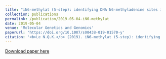 ```yaml
---
title: "iN6-methylat (5-step): identifying DNA N6-methyladenine sites in rice genome using continuous bag of nucleobases via Chou’s 5-step rule"
collection: publications
permalink: /publication/2019-05-04-iN6-methylat
date: 2019-05-04
venue: 'Molecular Genetics and Genomics'
paperurl: 'https://doi.org/10.1007/s00438-019-01570-y'
citation: '<b>Le N.Q.K.</b> (2019). iN6-methylat (5-step): identifying DNA N6-methyladenine sites in rice genome using continuous bag of nucleobases via Chou’s 5-step rule. <i>Molecular Genetics and Genomics</i>, 294(5), 1173-1182.'
---
```


[Download paper here](https://doi.org/10.1007/s00438-019-01570-y)
